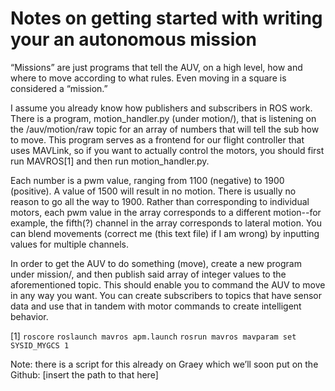 # Notes on getting started with writing your an autonomous mission

“Missions” are just programs that tell the AUV, on a high level, how and where to move according to what rules. Even moving in a square is considered a “mission.”

I assume you already know how publishers and subscribers in ROS work. There is a program, motion_handler.py (under motion/), that is listening on the /auv/motion/raw topic for an array of numbers that will tell the sub how to move. This program serves as a frontend for our flight controller that uses MAVLink, so if you want to actually control the motors, you should first run MAVROS[1] and then run motion_handler.py.

Each number is a pwm value, ranging from 1100 (negative) to 1900 (positive). A value of 1500 will result in no motion. There is usually no reason to go all the way to 1900. Rather than corresponding to individual motors, each pwm value in the array corresponds to a different motion--for example, the fifth(?) channel in the array corresponds to lateral motion. You can blend movements (correct me (this text file) if I am wrong) by inputting values for multiple channels.

In order to get the AUV to do something (move), create a new program under mission/, and then publish said array of integer values to the aforementioned topic. This should enable you to command the AUV to move in any way you want. You can create subscribers to topics that have sensor data and use that in tandem with motor commands to create intelligent behavior.

[1]
`roscore`
`roslaunch mavros apm.launch`
`rosrun mavros mavparam set SYSID_MYGCS 1`

Note: there is a script for this already on Graey which we’ll soon put on the Github: [insert the path to that here]
